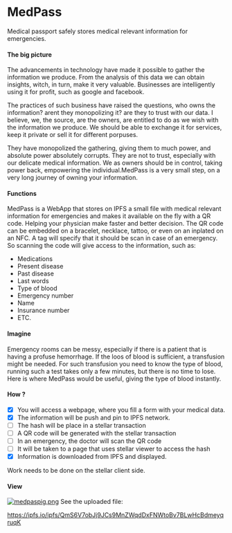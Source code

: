 # MedPass
Medical passport safely stores medical relevant information for emergencies.

#### The big picture
The advancements in technology have made it possible to gather the information we produce. From the analysis of this data we can obtain insights, witch, in turn, make it very valuable. Businesses are intelligently using it for profit, such as google and facebook. 
    
   The practices of such business have raised the questions, who owns the information? arent they monopolizing it? are they to trust with our data. I believe, we, the source, are the owners, are entitled to do as we wish with the information we produce. We should be able to exchange it for services, keep it private or sell it for different porpuses. 
    
   They have monopolized the gathering, giving them to much power, and absolute power absolutely corrupts. They are not to trust, especially with our delicate medical information. We as owners should be in control, taking power back, empowering the individual.MedPass is a very small step, on a very long journey of owning your information. 

#### Functions
MedPass is a WebApp that stores on IPFS a small file with medical relevant information for emergencies and makes it available on the fly with a QR code. Helping your physician make faster and better decision.
  The QR code can be embedded on a bracelet, necklace, tattoo, or even on an inplated on an NFC. A tag will specify that it should be scan in case of an emergency. So scanning the code will give access to the information, such as:
- Medications
- Present disease
- Past disease
- Last words
- Type of blood
- Emergency number
- Name
- Insurance number
- ETC.

#### Imagine
Emergency rooms can be messy, especially if there is a patient that is having a profuse hemorrhage. If the loos of blood is sufficient, a transfusion might be needed. For such transfusion  you need to know the type of blood, running such a test takes only a few minutes, but there is no time to lose. Here is where MedPass would be useful, giving the type of blood instantly.

#### How ?
- [x] You will access a webpage, where you fill a form with your medical data. 
- [x] The information will be push and pin to IPFS network. 
- [ ] The hash will be place in a stellar transaction 
- [ ] A QR code will be generated with the stellar transaction 
- [ ] In an emergency, the doctor will scan the QR code 
- [ ] It will be taken to a page that uses stellar viewer to access the hash 
- [x] Information is downloaded from IPFS and displayed.

Work needs to be done on the stellar client side.

#### View
[![medpaspig.png](https://i.postimg.cc/9QyCnZ2B/medpaspig.png)](https://postimg.cc/xXjwkkck)
See the uploaded file: 

https://ipfs.io/ipfs/QmS6V7obJj9JCs9MnZWqdDxFNWtoBv7BLwHcBdmeyqruqK
